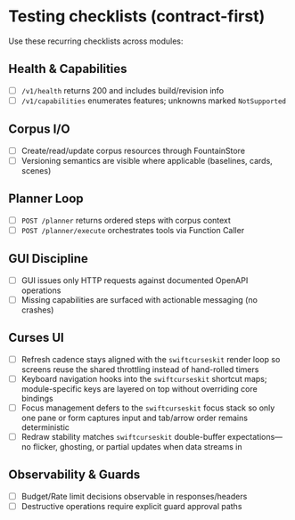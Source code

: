 # Testing checklists (contract-first)

Use these recurring checklists across modules:

## Health & Capabilities
- [ ] `/v1/health` returns 200 and includes build/revision info
- [ ] `/v1/capabilities` enumerates features; unknowns marked `NotSupported`

## Corpus I/O
- [ ] Create/read/update corpus resources through FountainStore
- [ ] Versioning semantics are visible where applicable (baselines, cards, scenes)

## Planner Loop
- [ ] `POST /planner` returns ordered steps with corpus context
- [ ] `POST /planner/execute` orchestrates tools via Function Caller

## GUI Discipline
- [ ] GUI issues only HTTP requests against documented OpenAPI operations
- [ ] Missing capabilities are surfaced with actionable messaging (no crashes)

## Curses UI
- [ ] Refresh cadence stays aligned with the `swiftcurseskit` render loop so screens reuse the shared throttling instead of hand-rolled timers
- [ ] Keyboard navigation hooks into the `swiftcurseskit` shortcut maps; module-specific keys are layered on top without overriding core bindings
- [ ] Focus management defers to the `swiftcurseskit` focus stack so only one pane or form captures input and tab/arrow order remains deterministic
- [ ] Redraw stability matches `swiftcurseskit` double-buffer expectations—no flicker, ghosting, or partial updates when data streams in

## Observability & Guards
- [ ] Budget/Rate limit decisions observable in responses/headers
- [ ] Destructive operations require explicit guard approval paths
